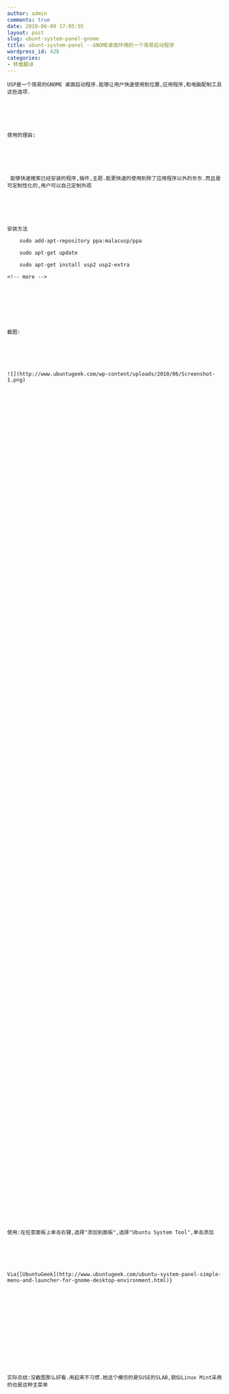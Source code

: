 ```yaml
---
author: admin
comments: true
date: 2010-06-09 17:05:55
layout: post
slug: ubunt-system-panel-gnome
title: ubunt-system-panel --GNOME桌面环境的一个简易启动程序
wordpress_id: 428
categories:
- 转载翻译
---
```



	USP是一个简易的GNOME 桌面启动程序.能够让用户快速使用到位置,应用程序,和电脑配制工具这些选项.






	使用的理由:






	 能够快速搜索已经安装的程序,插件,主题.能更快速的使用到除了应用程序以外的东东.而且是可定制性化的,用户可以自己定制外观






	安装方法





> 
	
> 
> 
		sudo add-apt-repository ppa:malacusp/ppa  

		
	
> 
> 
	
> 
> 
		sudo apt-get update
	
> 
> 
	
> 
> 
		sudo apt-get install usp2 usp2-extra
	
> 
> 






	<!-- more -->  

	






	截图:






	![](http://www.ubuntugeek.com/wp-content/uploads/2010/06/Screenshot-1.png)






	  

	






	  

	






	  

	






	  

	






	  

	






	  

	






	  

	






	  

	






	  

	






	  

	






	  

	






	  

	






	  

	






	  

	






	  

	






	使用:在任意面板上单击右键,选择"添加到面板",选择"Ubuntu System Tool",单击添加






	Via{[UbuntuGeek](http://www.ubuntugeek.com/ubuntu-system-panel-simple-menu-and-launcher-for-gnome-desktop-environment.html)}






	  

	






	实际总结:没截图那么好看.用起来不习惯.她这个模仿的是SUSE的SLAB,貌似Linux Mint采用的也是这种主菜单




